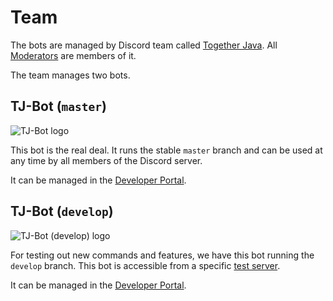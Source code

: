 # Team

The bots are managed by Discord team called [Together Java](https://discord.com/developers/teams/886331405368438795/information). All [Moderators](https://github.com/orgs/Together-Java/teams/moderators) are members of it.

The team manages two bots.

## TJ-Bot (`master`)

![TJ-Bot logo](https://i.imgur.com/o7oLJuA.png)

This bot is the real deal. It runs the stable `master` branch and can be used at any time by all members of the Discord server.

It can be managed in the [Developer Portal](https://discord.com/developers/applications/884898473676271646/information).

## TJ-Bot (`develop`)

![TJ-Bot (develop) logo](https://i.imgur.com/uBumtEL.png)

For testing out new commands and features, we have this bot running the `develop` branch. This bot is accessible from a specific [test server](https://discord.gg/7g4KAPmJ).

It can be managed in the [Developer Portal](https://discord.com/developers/applications/886334503524638751/information).
